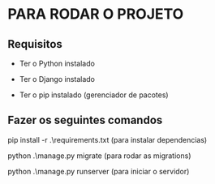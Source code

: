 # PARA RODAR O PROJETO 

## Requisitos ##
- Ter o Python instalado

- Ter o Django instalado

- Ter o pip instalado (gerenciador de pacotes)

## Fazer os seguintes comandos ##

pip install -r .\requirements.txt (para instalar dependencias)

python .\manage.py migrate (para rodar as migrations)

python  .\manage.py runserver (para iniciar o servidor)